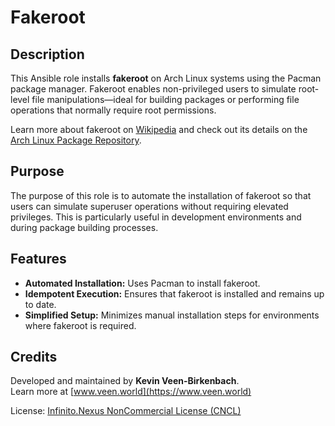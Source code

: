 # Fakeroot

## Description

This Ansible role installs **fakeroot** on Arch Linux systems using the Pacman package manager. Fakeroot enables non-privileged users to simulate root-level file manipulations—ideal for building packages or performing file operations that normally require root permissions.

Learn more about fakeroot on [Wikipedia](https://en.wikipedia.org/wiki/Fakeroot) and check out its details on the [Arch Linux Package Repository](https://archlinux.org/packages/?q=fakeroot).

## Purpose

The purpose of this role is to automate the installation of fakeroot so that users can simulate superuser operations without requiring elevated privileges. This is particularly useful in development environments and during package building processes.

## Features

- **Automated Installation:** Uses Pacman to install fakeroot.
- **Idempotent Execution:** Ensures that fakeroot is installed and remains up to date.
- **Simplified Setup:** Minimizes manual installation steps for environments where fakeroot is required.

## Credits

Developed and maintained by **Kevin Veen-Birkenbach**.  
Learn more at [www.veen.world](https://www.veen.world)

License: [Infinito.Nexus NonCommercial License (CNCL)](https://s.veen.world/cncl)

